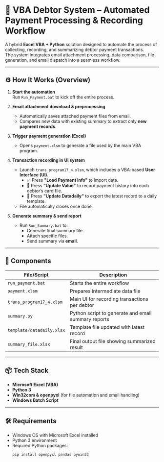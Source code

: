 # 🧾 VBA Debtor System – Automated Payment Processing & Recording Workflow

A hybrid **Excel VBA + Python** solution designed to automate the process of collecting, recording, and summarizing debtor payment transactions.  
The system integrates email attachment processing, data comparison, file generation, and email dispatch into a seamless workflow.

---

## ⚙️ How It Works (Overview)

1. **Start the automation**  
   Run `Run_Payment.bat` to kick off the entire process.

2. **Email attachment download & preprocessing**  
   - Automatically saves attached payment files from email.
   - Compares new data with existing summary to extract only **new payment records**.

3. **Trigger payment generation (Excel)**  
   - Opens `payment.xlsm` to generate a file used by the main VBA program.

4. **Transaction recording in UI system**  
   - Launch `trans_program17_4.xlsm`, which includes a VBA-based **User Interface (UI)**.
     - ✅ Press **"Load Payment Info"** to import data.
     - 📝 Press **"Update Value"** to record payment history into each debtor’s card file.
     - 🧾 Press **"Update Datadaily"** to export the latest record to a daily template.
   - File automatically closes once done.

5. **Generate summary & send report**  
   - Run `Run_Summary.bat` to:
     - Generate final summary file.
     - Attach specific files.
     - Send summary via **email**.

---

## 🧩 Components

| File/Script                | Description                                                                 |
|----------------------------|-----------------------------------------------------------------------------|
| `run_payment.bat`          | Starts the entire workflow                                                  |
| `payment.xlsm`             | Prepares intermediate data file                                            |
| `trans_program17_4.xlsm`   | Main UI for recording transactions per debtor                              |
| `summary.py`               | Python script to generate and email summary reports                        |
| `template/datadaily.xlsx`  | Template file updated with latest record                                    |
| `summary_file.xlsx`        | Final output file showing summarized result                                |

---

## 📦 Tech Stack

- **Microsoft Excel (VBA)**
- **Python 3**
- **Win32com & openpyxl** (for file automation and email handling)
- **Windows Batch Script**

---

## 🛠 Requirements

- Windows OS with Microsoft Excel installed
- Python 3 environment
- Required Python packages:  
  ```bash
  pip install openpyxl pandas pywin32
